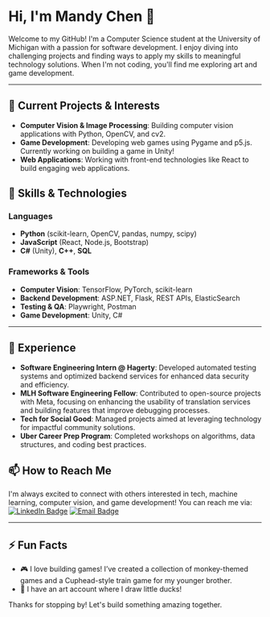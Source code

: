 # Hi, I'm Mandy Chen 👋

Welcome to my GitHub! I'm a Computer Science student at the University of Michigan with a passion for software development. I enjoy diving into challenging projects and finding ways to apply my skills to meaningful technology solutions. When I'm not coding, you'll find me exploring art and game development.

---

## 🔭 Current Projects & Interests
- **Computer Vision & Image Processing**: Building computer vision applications with Python, OpenCV, and cv2.
- **Game Development**: Developing web games using Pygame and p5.js. Currently working on building a game in Unity!
- **Web Applications**: Working with front-end technologies like React to build engaging web applications.

## 🌱 Skills & Technologies
### Languages
- **Python** (scikit-learn, OpenCV, pandas, numpy, scipy)
- **JavaScript** (React, Node.js, Bootstrap)
- **C#** (Unity), **C++**, **SQL**

### Frameworks & Tools
- **Computer Vision**: TensorFlow, PyTorch, scikit-learn
- **Backend Development**: ASP.NET, Flask, REST APIs, ElasticSearch
- **Testing & QA**: Playwright, Postman
- **Game Development**: Unity, C#

---

## 🚀 Experience
- **Software Engineering Intern @ Hagerty**: Developed automated testing systems and optimized backend services for enhanced data security and efficiency.
- **MLH Software Engineering Fellow**: Contributed to open-source projects with Meta, focusing on enhancing the usability of translation services and building features that improve debugging processes.
- **Tech for Social Good**: Managed projects aimed at leveraging technology for impactful community solutions.
- **Uber Career Prep Program**: Completed workshops on algorithms, data structures, and coding best practices.

## 📫 How to Reach Me
I'm always excited to connect with others interested in tech, machine learning, computer vision, and game development! You can reach me via:
[![LinkedIn Badge](https://img.shields.io/badge/LinkedIn-Connect-blue?style=flat&logo=linkedin)](https://www.linkedin.com/in/mandy-chen06/)
[![Email Badge](https://img.shields.io/badge/Email-Contact%20Me-red?style=flat&logo=gmail)](mailto:mandyschen06@gmail.com)

---

## ⚡ Fun Facts
- 🎮 I love building games! I’ve created a collection of monkey-themed games and a Cuphead-style train game for my younger brother.
- 🐥 I have an art account where I draw little ducks!

Thanks for stopping by! Let's build something amazing together.

